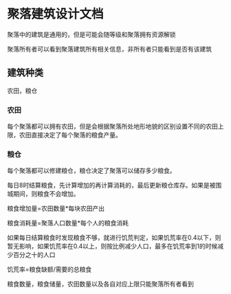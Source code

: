 ﻿# 聚落建筑设计文档

聚落中的建筑是通用的，但是可能会随等级和聚落拥有资源解锁

聚落所有者可以看到聚落建筑所有相关信息，非所有者只能看到是否有该建筑

## 建筑种类

农田，粮仓

### 农田

每个聚落都可以拥有农田，但是会根据聚落所处地形地貌的区别设置不同的农田上限，农田直接决定了每个聚落的粮食产量。

### 粮仓

每个聚落都可以修建粮仓，粮仓决定了聚落可以储存多少粮食。

每日8时结算粮食，先计算增加的再计算消耗的，最后更新粮仓库存。如果是被围城期间，则粮食不会增加。

粮食增加量=农田数量*每块农田产出

粮食消耗量=聚落人口数量*每个人的粮食消耗

如果每日结算粮食时发现粮食不够，就进行饥荒判定，如果饥荒率在0.4以下，则暂无影响，如果饥荒率在0.4以上，则按比例减少人口，最多在饥荒率到1的时候减少百分之十的人口

饥荒率=粮食缺额/需要的总粮食

粮食数量，粮食储量，农田数量以及各自对应上限只能聚落所有者看到
